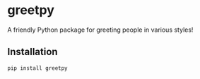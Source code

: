# greetpy

A friendly Python package for greeting people in various styles!

## Installation

```bash
pip install greetpy